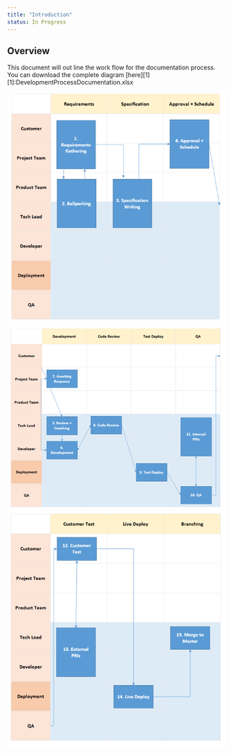 ```yaml
---
title: "Introduction"
status: In Progress
---
```


## Overview
This document will out line the work flow for the documentation process.  You can download the complete diagram [here][1]
[1]:DevelopmentProcessDocumentation.xlsx


![Software Development Process](SoftwareDevelopmentProcess_1.png)
![Software Development Process](SoftwareDevelopmentProcess_2.png)
![Software Development Process](SoftwareDevelopmentProcess_3.png)

